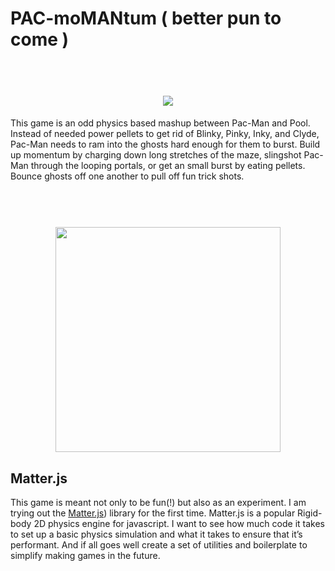 # PAC-moMANtum ( better pun to come )
<h1 align="center">
	<br>
	<img src="https://img.dafont.com/preview.php?text=PAC+-+moMANtum&ttf=pacfont0&ext=1&size=50&psize=m&y=57">
	<br>
</h1>
This game is an odd physics based mashup between Pac-Man and Pool. Instead of needed power pellets to get rid of Blinky, Pinky, Inky, and Clyde, Pac-Man needs to ram into the ghosts hard enough for them to burst. 
Build up momentum by charging down long stretches of the maze, slingshot Pac-Man through the looping portals, or get an small burst by eating pellets. 
Bounce ghosts off one another to pull off fun trick shots. 

<h1 align="center">
	<br>
	<img width="360" src="https://uploads.codesandbox.io/uploads/user/d9629477-fb79-47a2-aaf1-7a691f473c65/1h1n-pac1.gif">
	<br>
</h1>

## Matter.js 
This game is meant not only to be fun(!) but also as an experiment. I am trying out the [Matter.js](http://brm.io/matter-js/)) library for the first time. Matter.js is a popular Rigid-body 2D physics engine for javascript. 
I want to see how much code it takes to set up a basic physics simulation and what it takes to ensure that it’s performant. And if all goes well create a set of utilities and boilerplate to simplify making games in the future.
